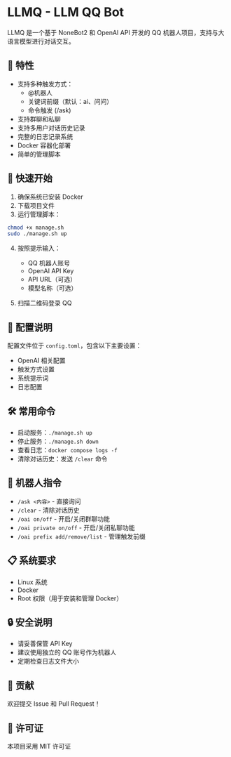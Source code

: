 # LLMQ - LLM QQ Bot

LLMQ 是一个基于 NoneBot2 和 OpenAI API 开发的 QQ 机器人项目，支持与大语言模型进行对话交互。

## 🌟 特性

- 支持多种触发方式：
  - @机器人
  - 关键词前缀（默认：ai、问问）
  - 命令触发 (/ask)
- 支持群聊和私聊
- 支持多用户对话历史记录
- 完整的日志记录系统
- Docker 容器化部署
- 简单的管理脚本

## 🚀 快速开始

1. 确保系统已安装 Docker
2. 下载项目文件
3. 运行管理脚本： 
```bash
chmod +x manage.sh
sudo ./manage.sh up
```

4. 按照提示输入：
   - QQ 机器人账号
   - OpenAI API Key
   - API URL（可选）
   - 模型名称（可选）

5. 扫描二维码登录 QQ

## 📝 配置说明

配置文件位于 `config.toml`，包含以下主要设置：

- OpenAI 相关配置
- 触发方式设置
- 系统提示词
- 日志配置

## 🛠️ 常用命令

- 启动服务：`./manage.sh up`
- 停止服务：`./manage.sh down`
- 查看日志：`docker compose logs -f`
- 清除对话历史：发送 `/clear` 命令

## 🤖 机器人指令

- `/ask <内容>` - 直接询问
- `/clear` - 清除对话历史
- `/oai on/off` - 开启/关闭群聊功能
- `/oai private on/off` - 开启/关闭私聊功能
- `/oai prefix add/remove/list` - 管理触发前缀

## 📋 系统要求

- Linux 系统
- Docker
- Root 权限（用于安装和管理 Docker）

## 🔒 安全说明

- 请妥善保管 API Key
- 建议使用独立的 QQ 账号作为机器人
- 定期检查日志文件大小

## 🤝 贡献

欢迎提交 Issue 和 Pull Request！

## 📜 许可证

本项目采用 MIT 许可证